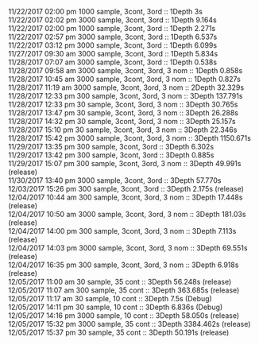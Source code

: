 11/22/2017 02:00 pm 1000 sample, 3cont, 3ord :: 1Depth 3s    
11/22/2017 02:02 pm 3000 sample, 3cont, 3ord :: 1Depth 9.164s    
11/22/2017 02:00 pm 1000 sample, 3cont, 3ord :: 1Depth 2.271s    
11/22/2017 02:57 pm 3000 sample, 3cont, 3ord :: 1Depth 6.537s         
11/22/2017 03:12 pm 3000 sample, 3cont, 3ord :: 1Depth 6.099s     
11/27/2017 09:30 am 3000 sample, 3cont, 3ord :: 1Depth 5.834s     
11/28/2017 07:07 am 3000 sample, 3cont, 3ord :: 1Depth 0.538s    
11/28/2017 09:58 am 3000 sample, 3cont, 3ord, 3 nom :: 1Depth 0.858s     
11/28/2017 10:45 am 3000 sample, 3cont, 3ord, 3 nom :: 1Depth 0.827s   
11/28/2017 11:19 am 3000 sample, 3cont, 3ord, 3 nom :: 2Depth 32.329s      
11/28/2017 12:33 pm 300 sample, 3cont, 3ord, 3 nom :: 3Depth 137.791s      
11/28/2017 12:33 pm 30 sample, 3cont, 3ord, 3 nom :: 3Depth 30.765s  
11/28/2017 13:47 pm 30 sample, 3cont, 3ord, 3 nom :: 3Depth 26.288s  
11/28/2017 14:32 pm 30 sample, 3cont, 3ord, 3 nom :: 3Depth 25.157s  
11/28/2017 15:10 pm 30 sample, 3cont, 3ord, 3 nom :: 3Depth 22.346s  
11/28/2017 15:42 pm 3000 sample, 3cont, 3ord, 3 nom :: 3Depth 1150.671s      
11/29/2017 13:35 pm 300 sample, 3cont, 3ord :: 3Depth 6.302s     
11/29/2017 13:42 pm 300 sample, 3cont, 3ord :: 3Depth 0.885s    
11/29/2017 15:07 pm 300 sample, 3cont, 3ord, 3 nom :: 3Depth 49.991s  (release)     
11/30/2017 13:40 pm 3000 sample, 3cont, 3ord :: 3Depth 57.770s     
12/03/2017 15:26 pm 300 sample, 3cont, 3ord :: 3Depth 2.175s (release)      
12/04/2017 10:44 am 300 sample, 3cont, 3ord, 3 nom :: 3Depth 17.448s (release)    
12/04/2017 10:50 am 3000 sample, 3cont, 3ord, 3 nom :: 3Depth 181.03s (release)      
12/04/2017 14:00 pm 300 sample, 3cont, 3ord, 3 nom :: 3Depth 7.113s (release)       
12/04/2017 14:03 pm 3000 sample, 3cont, 3ord, 3 nom :: 3Depth 69.551s (release)       
12/04/2017 16:35 pm 300 sample, 3cont, 3ord, 3 nom :: 3Depth 6.918s (release)     
12/05/2017 11:00 am 30 sample, 35 cont :: 3Depth 56.248s (release)   
12/05/2017 11:07 am 300 sample, 35 cont :: 3Depth 363.685s (release)         
12/05/2017 11:17 am 30 sample, 10 cont :: 3Depth 7.5s (Debug)    
12/05/2017 14:11 pm 30 sample, 10 cont :: 3Depth 6.836s (Debug)    
12/05/2017 14:16 pm 3000 sample, 10 cont :: 3Depth 58.050s (release)   
12/05/2017 15:32 pm 3000 sample, 35 cont :: 3Depth 3384.462s (release)   
12/05/2017 15:37 pm 30 sample, 35 cont :: 3Depth 50.191s (release)  
